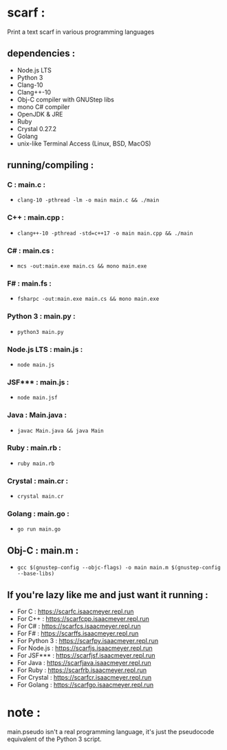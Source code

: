 # scarf :
Print a text scarf in various programming languages

## dependencies :
* Node.js LTS
* Python 3
* Clang-10
* Clang++-10
* Obj-C compiler with GNUStep libs
* mono C# compiler
* OpenJDK & JRE
* Ruby
* Crystal 0.27.2
* Golang
* unix-like Terminal Access (Linux, BSD, MacOS)

## running/compiling :
### C : main.c :
* `clang-10 -pthread -lm -o main main.c && ./main`

### C++ : main.cpp :
*  `clang++-10 -pthread -std=c++17 -o main main.cpp && ./main`

### C# : main.cs :
* `mcs -out:main.exe main.cs && mono main.exe`

### F# : main.fs :
* `fsharpc -out:main.exe main.cs && mono main.exe`

### Python 3 : main.py :
* `python3 main.py`

### Node.js LTS : main.js :
* `node main.js`

### JSF*** : main.js :
* `node main.jsf`

### Java : Main.java :
* `javac Main.java && java Main`

### Ruby : main.rb :
* `ruby main.rb`

### Crystal : main.cr :
* `crystal main.cr`

### Golang : main.go :
* `go run main.go`

## Obj-C : main.m :
* `gcc $(gnustep-config --objc-flags) -o main main.m $(gnustep-config --base-libs)`

## If you're lazy like me and just want it running :
* For C : https://scarfc.isaacmeyer.repl.run
* For C++ : https://scarfcpp.isaacmeyer.repl.run
* For C# : https://scarfcs.isaacmeyer.repl.run
* For F# : https://scarffs.isaacmeyer.repl.run
* For Python 3 : https://scarfpy.isaacmeyer.repl.run
* For Node.js : https://scarfjs.isaacmeyer.repl.run
* For JSF*** : https://scarfjsf.isaacmeyer.repl.run
* For Java : https://scarfjava.isaacmeyer.repl.run
* For Ruby : https://scarfrb.isaacmeyer.repl.run
* For Crystal : https://scarfcr.isaacmeyer.repl.run
* For Golang : https://scarfgo.isaacmeyer.repl.run

# note :
main.pseudo isn't a real programming language, it's just the pseudocode equivalent of the Python 3 script.
